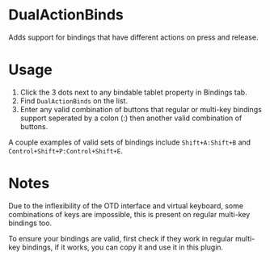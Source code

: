 # DualActionBinds

Adds support for bindings that have different actions on press and release.


# Usage

1. Click the 3 dots next to any bindable tablet property in Bindings tab.
2. Find `DualActionBinds` on the list.
3. Enter any valid combination of buttons that regular or multi-key bindings support seperated by a colon (:) then another valid combination of buttons.

A couple examples of valid sets of bindings include `Shift+A:Shift+B` and `Control+Shift+P:Control+Shift+E`.

# Notes

Due to the inflexibility of the OTD interface and virtual keyboard, some combinations of keys are impossible, this is present on regular multi-key bindings too.

To ensure your bindings are valid, first check if they work in regular multi-key bindings, if it works, you can copy it and use it in this plugin.